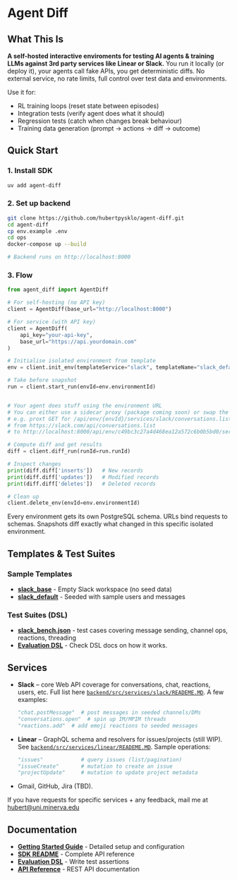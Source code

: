 # Agent Diff


## What This Is

**A self-hosted interactive enviroments for testing AI agents & training LLMs against 3rd party services like Linear or Slack.** You run it locally (or deploy it), your agents call fake APIs, you get deterministic diffs. No external service, no rate limits, full control over test data and environments.

Use it for:
- RL training loops (reset state between episodes)
- Integration tests (verify agent does what it should)
- Regression tests (catch when changes break behaviour)
- Training data generation (prompt → actions → diff → outcome)


## Quick Start

### 1. Install SDK
```bash
uv add agent-diff
```

### 2. Set up backend
```bash
git clone https://github.com/hubertpysklo/agent-diff.git
cd agent-diff
cp env.example .env
cd ops
docker-compose up --build

# Backend runs on http://localhost:8000
```

### 3. Flow
```python
from agent_diff import AgentDiff

# For self-hosting (no API key)
client = AgentDiff(base_url="http://localhost:8000")

# For service (with API key)
client = AgentDiff(
    api_key="your-api-key",
    base_url="https://api.yourdomain.com"
)

# Initialise isolated environment from template
env = client.init_env(templateService="slack", templateName="slack_default", impersonateUserId="U01AGENBOT9")

# Take before snapshot
run = client.start_run(envId=env.environmentId)


# Your agent does stuff using the environment URL 
# You can either use a sidecar proxy (package coming soon) or swap the URLs directly in MCPs
# e.g. proxt GET for /api/env/{envId}/services/slack/conversations.list
# from https://slack.com/api/conversations.list 
# to http://localhost:8000/api/env/c49bc3c27a4d468ea12a572c6b0b5bd0/services/slack/conversations.list 

# Compute diff and get results
diff = client.diff_run(runId=run.runId)

# Inspect changes
print(diff.diff['inserts'])   # New records
print(diff.diff['updates'])   # Modified records
print(diff.diff['deletes'])   # Deleted records

# Clean up
client.delete_env(envId=env.environmentId)
```

Every environment gets its own PostgreSQL schema. URLs bind requests to schemas. Snapshots diff exactly what changed in this specific isolated environment.

## Templates & Test Suites

### Sample Templates
- **[slack_base](examples/slack/seeds/)** - Empty Slack workspace (no seed data)
- **[slack_default](examples/slack/seeds/slack_default.json)** - Seeded with sample users and messages 

### Test Suites (DSL)
- **[slack_bench.json](examples/slack/testsuites/slack_bench.json)** - test cases covering message sending, channel ops, reactions, threading
- **[Evaluation DSL](docs/evaluation-dsl.md)** - Check DSL docs on how it works.

## Services

- **Slack** – core Web API coverage for conversations, chat, reactions, users, etc. Full list here [`backend/src/services/slack/READEME.MD`](backend/src/services/slack/READEME.md). A few examples:

  ```python
  "chat.postMessage"  # post messages in seeded channels/DMs
  "conversations.open"  # spin up IM/MPIM threads
  "reactions.add"  # add emoji reactions to seeded messages
  ```

- **Linear** – GraphQL schema and resolvers for issues/projects (still WIP). See [`backend/src/services/linear/READEME.MD`](backend/src/services/linear/READEME.MD). Sample operations:

  ```python
  "issues"            # query issues (list/pagination)
  "issueCreate"       # mutation to create an issue
  "projectUpdate"     # mutation to update project metadata
  ```

- Gmail, GitHub, Jira (TBD).

If you have requests for specific services + any feedback, mail me at hubert@uni.minerva.edu

## Documentation

- **[Getting Started Guide](docs/getting-started.md)** - Detailed setup and configuration
- **[SDK README](sdk/agent_diff_pkg/README.md)** - Complete API reference
- **[Evaluation DSL](docs/evaluation-dsl.md)** - Write test assertions
- **[API Reference](docs/api-reference.md)** - REST API documentation

